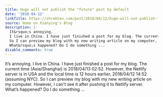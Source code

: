 ```yaml
---
title: Hugo will not publish the "future" post by default
date: '2018-04-12'
linkTitle: https://shrektan.com/post/2018/04/12/hugo-will-not-publish-the-future-post-by-default/
source: Home on Xianying's Blog
description: |-
  It&rsquo;s annoying.
  I live in China. I have just finished a post for my blog. The current time (Asia/Shanghai) is 2018/04/13 02:52. However, the Netlify server is in USA and the local time is 12 hours earlier, 2018/04/12 14:52 (assuming NYC).
  So I can preview my blog with my new writing article on my computer. However, I can&rsquo;t see it after pushing it to Netlify server.
  What&rsquo;s happened? Do I do something ...
disable_comments: true
---
```

It&rsquo;s annoying.
I live in China. I have just finished a post for my blog. The current time (Asia/Shanghai) is 2018/04/13 02:52. However, the Netlify server is in USA and the local time is 12 hours earlier, 2018/04/12 14:52 (assuming NYC).
So I can preview my blog with my new writing article on my computer. However, I can&rsquo;t see it after pushing it to Netlify server.
What&rsquo;s happened? Do I do something ...